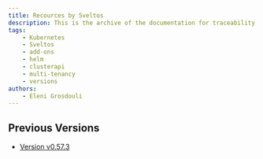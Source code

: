 ```yaml
---
title: Recources by Sveltos
description: This is the archive of the documentation for traceability
tags:
    - Kubernetes
    - Sveltos
    - add-ons
    - helm
    - clusterapi
    - multi-tenancy
    - versions
authors:
    - Eleni Grosdouli
---
```


## Previous Versions

- [Version v0.57.3](https://projectsveltos.github.io/sveltos/v0.57.3/)
